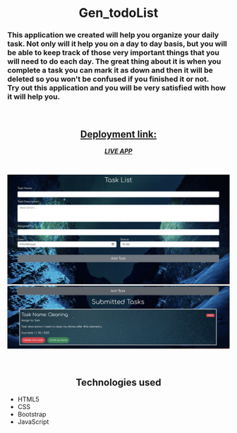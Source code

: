 <!-- header  -->
<h1 style="text-align: center;">Gen_todoList</h1>

<!-- Description  -->
### This application we created will help you organize your daily task. Not only will it help you on a day to day basis, but you will be able to keep track of those very important things that you will need to do each day.  The great thing about it is when you complete a task you can mark it as down and then it will be deleted so you won't be confused if you finished it or not. <br >Try out this application and you will be very satisfied with how it will help you.
<br >

<!-- Deployment link  -->
<h2 style="text-align: center; text-decoration: underline">Deployment link:</h2>

***<p style="text-align: center;">[LIVE APP](https://abdelmanaf.github.io/Gen_todoList/)</p>***
<br >

<!-- Images  -->
![alt text](./assets/img/app_image1.png)
![alt text](./assets/img/app_image2.png)

<br >


<!-- Technologies used  -->
<h2 style="text-align: center;">Technologies used</h2>

- HTML5
- CSS
- Bootstrap
- JavaScript
